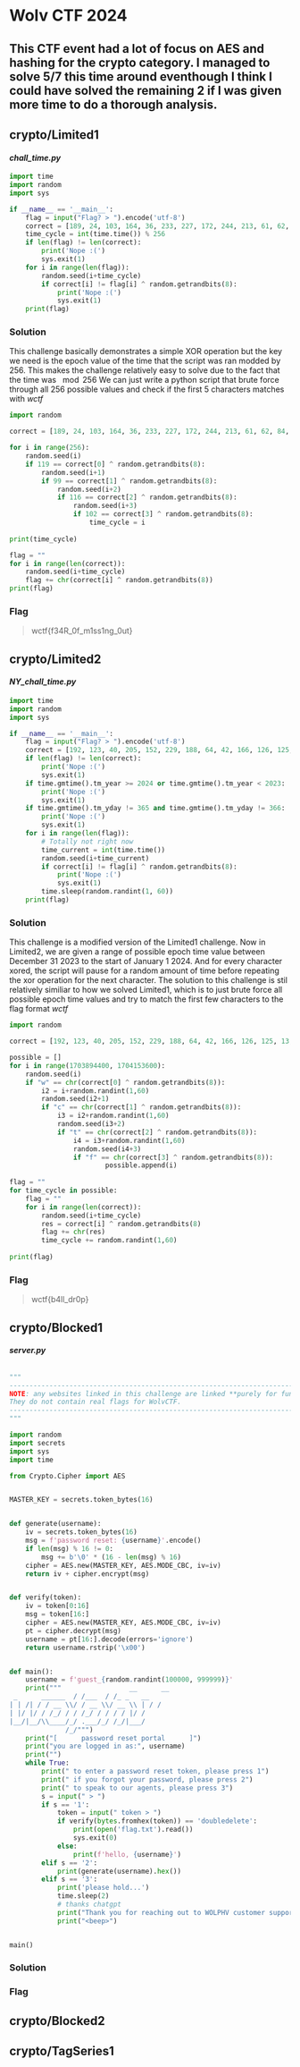 Wolv CTF 2024 
=====

This CTF event had a lot of focus on AES and hashing for the crypto category. I managed to solve 5/7 this time around eventhough I think I could have solved the remaining 2 if I was given more time to do a thorough analysis. 
---

## crypto/Limited1

#### *chall_time.py*
```python
import time
import random
import sys

if __name__ == '__main__':
    flag = input("Flag? > ").encode('utf-8')
    correct = [189, 24, 103, 164, 36, 233, 227, 172, 244, 213, 61, 62, 84, 124, 242, 100, 22, 94, 108, 230, 24, 190, 23, 228, 24]
    time_cycle = int(time.time()) % 256
    if len(flag) != len(correct):
        print('Nope :(')
        sys.exit(1)
    for i in range(len(flag)):
        random.seed(i+time_cycle)
        if correct[i] != flag[i] ^ random.getrandbits(8):
            print('Nope :(')
            sys.exit(1)
    print(flag)
```
### Solution
This challenge basically demonstrates a simple XOR operation but the key we need is the epoch value of the time that the script was ran modded by 256. This makes the challenge relatively easy to solve due to the fact that the time was $\mod256$
We can just write a python script that brute force through all 256 possible values and check if the first 5 characters matches with *wctf*

```python
import random

correct = [189, 24, 103, 164, 36, 233, 227, 172, 244, 213, 61, 62, 84, 124, 242, 100, 22, 94, 108, 230, 24, 190, 23, 228, 24]

for i in range(256):
    random.seed(i)
    if 119 == correct[0] ^ random.getrandbits(8):
        random.seed(i+1)
        if 99 == correct[1] ^ random.getrandbits(8):
            random.seed(i+2)
            if 116 == correct[2] ^ random.getrandbits(8):
                random.seed(i+3)
                if 102 == correct[3] ^ random.getrandbits(8):
                    time_cycle = i
                    
print(time_cycle)

flag = ""
for i in range(len(correct)):
    random.seed(i+time_cycle)
    flag += chr(correct[i] ^ random.getrandbits(8))
print(flag)
```

### Flag
> wctf{f34R_0f_m1ss1ng_0ut}

## crypto/Limited2

#### *NY_chall_time.py*
```python
import time
import random
import sys

if __name__ == '__main__':
    flag = input("Flag? > ").encode('utf-8')
    correct = [192, 123, 40, 205, 152, 229, 188, 64, 42, 166, 126, 125, 13, 187, 91]
    if len(flag) != len(correct):
        print('Nope :(')
        sys.exit(1)
    if time.gmtime().tm_year >= 2024 or time.gmtime().tm_year < 2023:
        print('Nope :(')
        sys.exit(1)
    if time.gmtime().tm_yday != 365 and time.gmtime().tm_yday != 366:
        print('Nope :(')
        sys.exit(1)    
    for i in range(len(flag)):
        # Totally not right now
        time_current = int(time.time())
        random.seed(i+time_current)
        if correct[i] != flag[i] ^ random.getrandbits(8):
            print('Nope :(')
            sys.exit(1)
        time.sleep(random.randint(1, 60))
    print(flag)

```

### Solution
This challenge is a modified version of the Limited1 challenge. Now in Limited2, we are given a range of possible epoch time value between December 31 2023 to the start of January 1 2024. And for every character xored, the script will pause for a random amount of time before repeating the xor operation for the next character. The solution to this challenge is stil relatively similiar to how we solved Limited1, which is to just brute force all possible epoch time values and try to match the first few characters to the flag format *wctf*

```python
import random

correct = [192, 123, 40, 205, 152, 229, 188, 64, 42, 166, 126, 125, 13, 187, 91]

possible = []
for i in range(1703894400, 1704153600):
    random.seed(i)
    if "w" == chr(correct[0] ^ random.getrandbits(8)):
        i2 = i+random.randint(1,60)
        random.seed(i2+1)
        if "c" == chr(correct[1] ^ random.getrandbits(8)):
            i3 = i2+random.randint(1,60)
            random.seed(i3+2)
            if "t" == chr(correct[2] ^ random.getrandbits(8)):
                i4 = i3+random.randint(1,60)
                random.seed(i4+3)
                if "f" == chr(correct[3] ^ random.getrandbits(8)):
                        possible.append(i)
                        
flag = ""
for time_cycle in possible:
    flag = ""
    for i in range(len(correct)):
        random.seed(i+time_cycle)
        res = correct[i] ^ random.getrandbits(8)
        flag += chr(res)
        time_cycle += random.randint(1,60)
        
print(flag)
```

### Flag
> wctf{b4ll_dr0p}

## crypto/Blocked1

#### *server.py*
```python

"""
----------------------------------------------------------------------------
NOTE: any websites linked in this challenge are linked **purely for fun**
They do not contain real flags for WolvCTF.
----------------------------------------------------------------------------
"""

import random
import secrets
import sys
import time

from Crypto.Cipher import AES


MASTER_KEY = secrets.token_bytes(16)


def generate(username):
    iv = secrets.token_bytes(16)
    msg = f'password reset: {username}'.encode()
    if len(msg) % 16 != 0:
        msg += b'\0' * (16 - len(msg) % 16)
    cipher = AES.new(MASTER_KEY, AES.MODE_CBC, iv=iv)
    return iv + cipher.encrypt(msg)


def verify(token):
    iv = token[0:16]
    msg = token[16:]
    cipher = AES.new(MASTER_KEY, AES.MODE_CBC, iv=iv)
    pt = cipher.decrypt(msg)
    username = pt[16:].decode(errors='ignore')
    return username.rstrip('\x00')


def main():
    username = f'guest_{random.randint(100000, 999999)}'
    print("""                 __      __
 _      ______  / /___  / /_ _   __
| | /| / / __ \\/ / __ \\/ __ \\ | / /
| |/ |/ / /_/ / / /_/ / / / / |/ /
|__/|__/\\____/_/ .___/_/ /_/|___/
              /_/""")
    print("[      password reset portal      ]")
    print("you are logged in as:", username)
    print("")
    while True:
        print(" to enter a password reset token, please press 1")
        print(" if you forgot your password, please press 2")
        print(" to speak to our agents, please press 3")
        s = input(" > ")
        if s == '1':
            token = input(" token > ")
            if verify(bytes.fromhex(token)) == 'doubledelete':
                print(open('flag.txt').read())
                sys.exit(0)
            else:
                print(f'hello, {username}')
        elif s == '2':
            print(generate(username).hex())
        elif s == '3':
            print('please hold...')
            time.sleep(2)
            # thanks chatgpt
            print("Thank you for reaching out to WOLPHV customer support. We appreciate your call. Currently, all our agents are assisting other customers. We apologize for any inconvenience this may cause. Your satisfaction is important to us, and we want to ensure that you receive the attention you deserve. Please leave your name, contact number, and a brief message, and one of our representatives will get back to you as soon as possible. Alternatively, you may also visit our website at https://wolphv.chal.wolvsec.org/ for self-service options. Thank you for your understanding, and we look forward to assisting you shortly.")
            print("<beep>")


main()
```
### Solution

### Flag


## crypto/Blocked2

## crypto/TagSeries1
